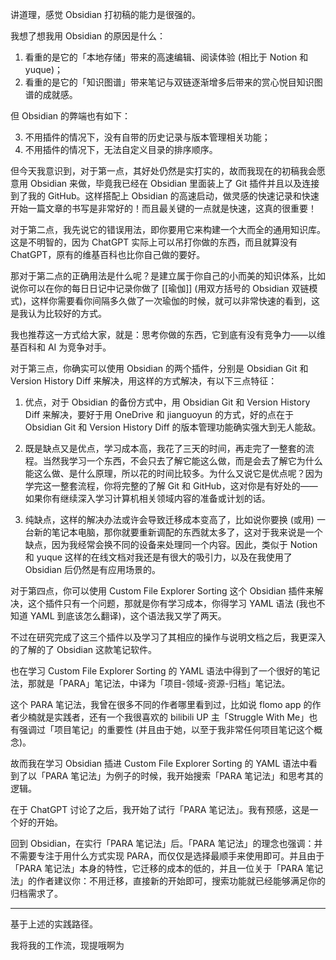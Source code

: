 讲道理，感觉 Obsidian 打初稿的能力是很强的。

我想了想我用 Obsidian 的原因是什么：

1. 看重的是它的「本地存储」带来的高速编辑、阅读体验 (相比于 Notion 和 yuque)；
2. 看重的是它的「知识图谱」带来笔记与双链逐渐增多后带来的赏心悦目知识图谱的成就感。

但 Obsidian 的弊端也有如下：

3. 不用插件的情况下，没有自带的历史记录与版本管理相关功能；
4. 不用插件的情况下，无法自定义目录的排序顺序。

但今天我意识到，对于第一点，其好处仍然是实打实的，故而我现在的初稿我会愿意用 Obsidian 来做，毕竟我已经在 Obsidian 里面装上了 Git 插件并且以及连接到了我的 GitHub。这样搭配上 Obsidian 的高速启动，做灵感的快速记录和快速开始一篇文章的书写是非常好的！而且最关键的一点就是快速，这真的很重要！

对于第二点，我先说它的错误用法，即你要用它来构建一个大而全的通用知识库。这是不明智的，因为 ChatGPT 实际上可以吊打你做的东西，而且就算没有 ChatGPT，原有的维基百科也比你自己做的要好。

那对于第二点的正确用法是什么呢？是建立属于你自己的小而美的知识体系，比如说你可以在你的每日日记中记录你做了 [[瑜伽]] (用双方括号的 Obsidian 双链模式)，这样你需要看你间隔多久做了一次瑜伽的时候，就可以非常快速的看到，这是我认为比较好的方式。

我也推荐这一方式给大家，就是：思考你做的东西，它到底有没有竞争力——以维基百科和 AI 为竞争对手。

对于第三点，你确实可以使用 Obsidian 的两个插件，分别是 Obsidian Git 和 Version History Diff 来解决，用这样的方式解决，有以下三点特征：

1. 优点，对于 Obsidian 的备份方式中，用 Obsidian Git 和 Version History Diff 来解决，要好于用 OneDrive 和 jianguoyun 的方式，好的点在于 Obsidian Git 和 Version History Diff 的版本管理功能确实强大到无人能敌。
   
2. 既是缺点又是优点，学习成本高，我花了三天的时间，再走完了一整套的流程。当然我学习一个东西，不会只去了解它能这么做，而是会去了解它为什么能这么做、是什么原理，所以花的时间比较多。为什么又说它是优点呢？因为学完这一整套流程，你将完整的了解 Git 和 GitHub，这对你是有好处的——如果你有继续深入学习计算机相关领域内容的准备或计划的话。
   
3. 纯缺点，这样的解决办法或许会导致迁移成本变高了，比如说你要换 (或用) 一台新的笔记本电脑，那你就要重新调配的东西就太多了，这对于我来说是一个缺点，因为我经常会换不同的设备来处理同一个内容。因此，类似于 Notion 和 yuque 这样的在线文档对我还是有很大的吸引力，以及在我使用了 Obsidian 后仍然是有应用场景的。

对于第四点，你可以使用 Custom File Explorer Sorting 这个 Obsidian 插件来解决，这个插件只有一个问题，那就是你有学习成本，你得学习 YAML 语法 (我也不知道 YAML 到底该怎么翻译)，这个语法我又学了两天。

不过在研究完成了这三个插件以及学习了其相应的操作与说明文档之后，我更深入的了解的了 Obsidian 这款笔记软件。

也在学习 Custom File Explorer Sorting 的 YAML 语法中得到了一个很好的笔记法，那就是「PARA」笔记法，中译为「项目-领域-资源-归档」笔记法。

这个 PARA 笔记法，我曾在很多不同的作者哪里看到过，比如说 flomo app 的作者少楠就是实践者，还有一个我很喜欢的 bilibili UP 主「Struggle With Me」也有强调过「项目笔记」的重要性 (并且由于她，以至于我非常任何项目笔记这个概念)。

故而我在学习 Obsidian 插进 Custom File Explorer Sorting 的 YAML 语法中看到了以「PARA 笔记法」为例子的时候，我开始搜索「PARA 笔记法」和思考其的逻辑。

在于 ChatGPT 讨论了之后，我开始了试行「PARA 笔记法」。我有预感，这是一个好的开始。

回到 Obsidian，在实行「PARA 笔记法」后。「PARA 笔记法」的理念也强调：并不需要专注于用什么方式实现 PARA，而仅仅是选择最顺手来使用即可。并且由于「PARA 笔记法」本身的特性，它迁移的成本的低的，并且一位关于「PARA 笔记法」的作者建议你：不用迁移，直接新的开始即可，搜索功能就已经能够满足你的归档需求了。

---

基于上述的实践路径。

我将我的工作流，现提哦啊为